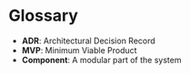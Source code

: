 # Glossary

- **ADR**: Architectural Decision Record
- **MVP**: Minimum Viable Product
- **Component**: A modular part of the system